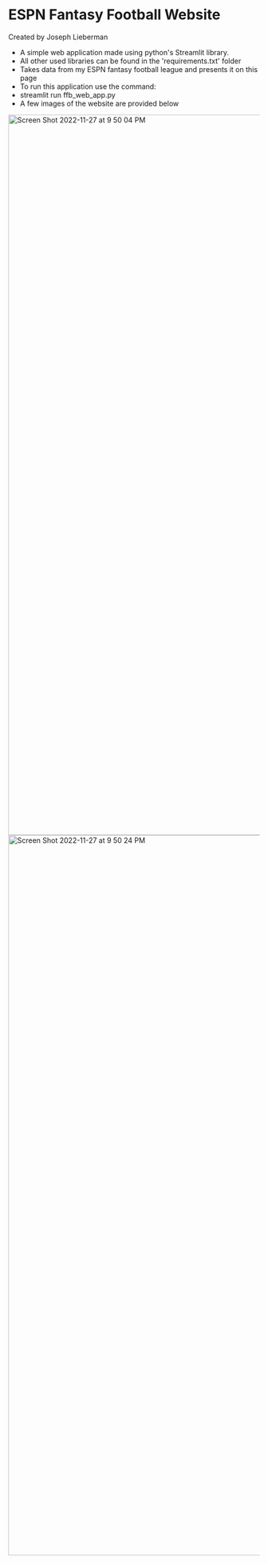 # ESPN Fantasy Football Website

Created by Joseph Lieberman

* A simple web application made using python's Streamlit library. 
 * All other used libraries can be found in the 'requirements.txt' folder
* Takes data from my ESPN fantasy football league and presents it on this page
* To run this application use the command:
 * streamlit run ffb_web_app.py
* A few images of the website are provided below

<img width="1440" alt="Screen Shot 2022-11-27 at 9 50 04 PM" src="https://user-images.githubusercontent.com/54378952/204181688-b7fe00d5-df66-46e0-b518-2bacb353e109.png">
<img width="1440" alt="Screen Shot 2022-11-27 at 9 50 24 PM" src="https://user-images.githubusercontent.com/54378952/204181691-2d02ace4-2fb4-421e-badc-efd5567bcde9.png">

